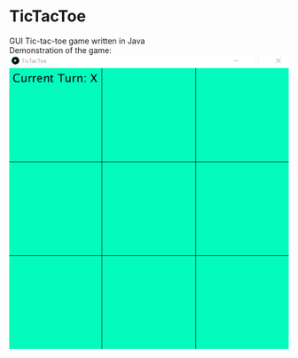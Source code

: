 # TicTacToe
GUI Tic-tac-toe game written in Java </br>
Demonstration of the game: <br/>
![](Demo.gif)
